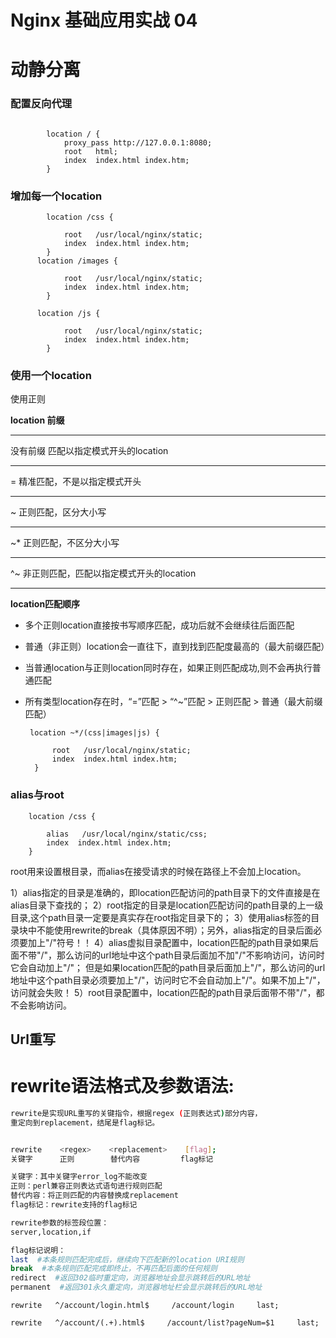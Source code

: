 

# Nginx 基础应用实战 04 

# 动静分离

### 配置反向代理

```

        location / {
            proxy_pass http://127.0.0.1:8080;
            root   html;
            index  index.html index.htm;
        }

```



### 增加每一个location

```
        location /css {
         
            root   /usr/local/nginx/static;
            index  index.html index.htm;
        }
      location /images {
         
            root   /usr/local/nginx/static;
            index  index.html index.htm;
        }

      location /js {
         
            root   /usr/local/nginx/static;
            index  index.html index.htm;
        }
```



### 使用一个location

使用正则

**location 前缀**

------

没有前缀         匹配以指定模式开头的location

------

=              精准匹配，不是以指定模式开头

------

~              正则匹配，区分大小写

------

~*              正则匹配，不区分大小写

------

^~              非正则匹配，匹配以指定模式开头的location

------

 

**location匹配顺序**

- 多个正则location直接按书写顺序匹配，成功后就不会继续往后面匹配

- 普通（非正则）location会一直往下，直到找到匹配度最高的（最大前缀匹配）

- 当普通location与正则location同时存在，如果正则匹配成功,则不会再执行普通匹配 

- 所有类型location存在时，“=”匹配  >  “^~”匹配  >  正则匹配  >  普通（最大前缀匹配）

 

       location ~*/(css|images|js) {
         
            root   /usr/local/nginx/static;
            index  index.html index.htm;
        }


### alias与root

        location /css {
         
            alias   /usr/local/nginx/static/css;
            index  index.html index.htm;
        }
root用来设置根目录，而alias在接受请求的时候在路径上不会加上location。



1）alias指定的目录是准确的，即location匹配访问的path目录下的文件直接是在alias目录下查找的；
2）root指定的目录是location匹配访问的path目录的上一级目录,这个path目录一定要是真实存在root指定目录下的；
3）使用alias标签的目录块中不能使用rewrite的break（具体原因不明）；另外，alias指定的目录后面必须要加上"/"符号！！
4）alias虚拟目录配置中，location匹配的path目录如果后面不带"/"，那么访问的url地址中这个path目录后面加不加"/"不影响访问，访问时它会自动加上"/"；
  但是如果location匹配的path目录后面加上"/"，那么访问的url地址中这个path目录必须要加上"/"，访问时它不会自动加上"/"。如果不加上"/"，访问就会失败！
5）root目录配置中，location匹配的path目录后面带不带"/"，都不会影响访问。



## Url重写

# rewrite语法格式及参数语法:



```bash
rewrite是实现URL重写的关键指令，根据regex (正则表达式)部分内容，
重定向到replacement，结尾是flag标记。


rewrite    <regex>    <replacement>    [flag];
关键字      正则        替代内容         flag标记

关键字：其中关键字error_log不能改变
正则：perl兼容正则表达式语句进行规则匹配
替代内容：将正则匹配的内容替换成replacement
flag标记：rewrite支持的flag标记

rewrite参数的标签段位置：
server,location,if

flag标记说明：
last  #本条规则匹配完成后，继续向下匹配新的location URI规则
break  #本条规则匹配完成即终止，不再匹配后面的任何规则
redirect  #返回302临时重定向，浏览器地址会显示跳转后的URL地址
permanent  #返回301永久重定向，浏览器地址栏会显示跳转后的URL地址
```



`rewrite   ^/account/login.html$     /account/login     last;`

```
rewrite   ^/account/(.+).html$     /account/list?pageNum=$1     last;
```



